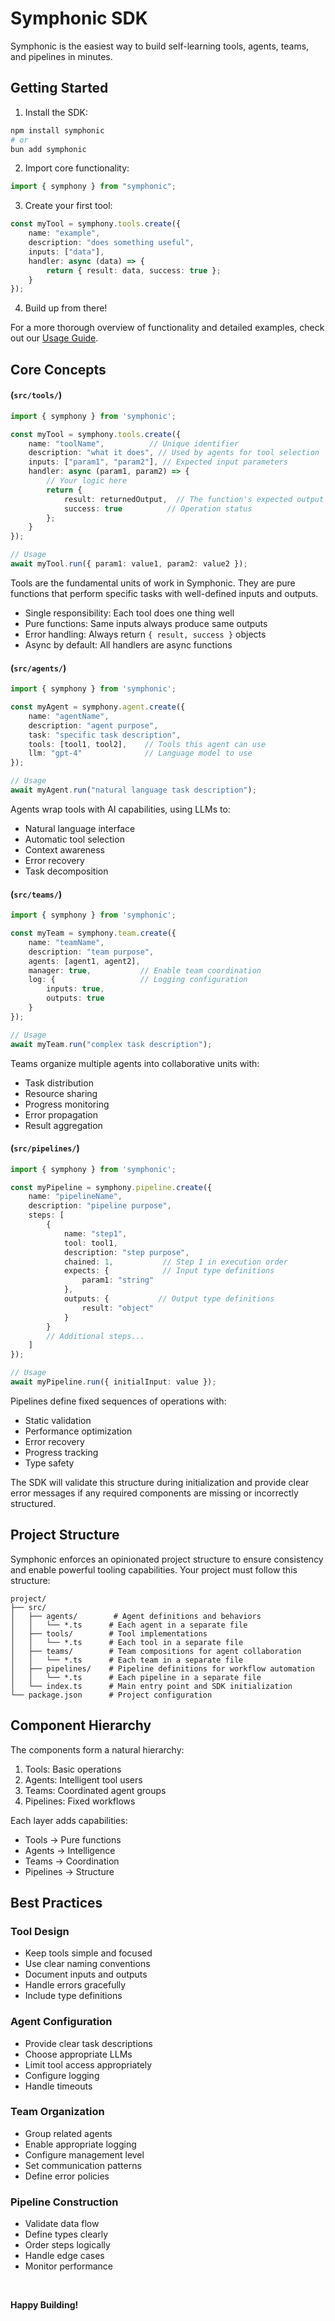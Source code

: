 # Symphonic SDK

Symphonic is the easiest way to build self-learning tools, agents, teams, and pipelines in minutes.

## Getting Started

1. Install the SDK:
```bash
npm install symphonic
# or
bun add symphonic
```

2. Import core functionality:
```typescript
import { symphony } from "symphonic";
```

3. Create your first tool:
```typescript
const myTool = symphony.tools.create({
    name: "example",
    description: "does something useful",
    inputs: ["data"],
    handler: async (data) => {
        return { result: data, success: true };
    }
});
```

4. Build up from there!

For a more thorough overview of functionality and detailed examples, check out our [Usage Guide](./USAGE.md).

## Core Concepts

#### (`src/tools/`)
```typescript
import { symphony } from 'symphonic';

const myTool = symphony.tools.create({
    name: "toolName",          // Unique identifier
    description: "what it does", // Used by agents for tool selection
    inputs: ["param1", "param2"], // Expected input parameters
    handler: async (param1, param2) => {
        // Your logic here
        return {
            result: returnedOutput,  // The function's expected output
            success: true          // Operation status
        };
    }
});

// Usage
await myTool.run({ param1: value1, param2: value2 });
```
  Tools are the fundamental units of work in Symphonic. They are pure functions that perform specific tasks with well-defined inputs and outputs.
  
  - Single responsibility: Each tool does one thing well
  - Pure functions: Same inputs always produce same outputs
  - Error handling: Always return `{ result, success }` objects
  - Async by default: All handlers are async functions

#### (`src/agents/`)
```typescript
import { symphony } from 'symphonic';

const myAgent = symphony.agent.create({
    name: "agentName",
    description: "agent purpose",
    task: "specific task description",
    tools: [tool1, tool2],    // Tools this agent can use
    llm: "gpt-4"              // Language model to use
});

// Usage
await myAgent.run("natural language task description");
```
  Agents wrap tools with AI capabilities, using LLMs to:
  
  - Natural language interface
  - Automatic tool selection
  - Context awareness
  - Error recovery
  - Task decomposition

#### (`src/teams/`)
```typescript
import { symphony } from 'symphonic';

const myTeam = symphony.team.create({
    name: "teamName",
    description: "team purpose",
    agents: [agent1, agent2],
    manager: true,           // Enable team coordination
    log: {                   // Logging configuration
        inputs: true,
        outputs: true
    }
});

// Usage
await myTeam.run("complex task description");
```
  Teams organize multiple agents into collaborative units with:
  
  - Task distribution
  - Resource sharing
  - Progress monitoring
  - Error propagation
  - Result aggregation

#### (`src/pipelines/`)
```typescript
import { symphony } from 'symphonic';

const myPipeline = symphony.pipeline.create({
    name: "pipelineName",
    description: "pipeline purpose",
    steps: [
        {
            name: "step1",
            tool: tool1,
            description: "step purpose",
            chained: 1,           // Step 1 in execution order
            expects: {            // Input type definitions
                param1: "string"
            },
            outputs: {           // Output type definitions
                result: "object"
            }
        }
        // Additional steps...
    ]
});

// Usage
await myPipeline.run({ initialInput: value });
```
  Pipelines define fixed sequences of operations with:
  
  - Static validation
  - Performance optimization
  - Error recovery
  - Progress tracking
  - Type safety

The SDK will validate this structure during initialization and provide clear error messages if any required components are missing or incorrectly structured.

## Project Structure

Symphonic enforces an opinionated project structure to ensure consistency and enable powerful tooling capabilities. Your project must follow this structure:

```
project/
├── src/
│   ├── agents/        # Agent definitions and behaviors
│   │   └── *.ts      # Each agent in a separate file
│   ├── tools/        # Tool implementations
│   │   └── *.ts      # Each tool in a separate file
│   ├── teams/        # Team compositions for agent collaboration
│   │   └── *.ts      # Each team in a separate file
│   ├── pipelines/    # Pipeline definitions for workflow automation
│   │   └── *.ts      # Each pipeline in a separate file
│   └── index.ts      # Main entry point and SDK initialization
└── package.json      # Project configuration
```


## Component Hierarchy

The components form a natural hierarchy:
1. Tools: Basic operations
2. Agents: Intelligent tool users
3. Teams: Coordinated agent groups
4. Pipelines: Fixed workflows

Each layer adds capabilities:
- Tools → Pure functions
- Agents → Intelligence
- Teams → Coordination
- Pipelines → Structure

## Best Practices

### Tool Design
- Keep tools simple and focused
- Use clear naming conventions
- Document inputs and outputs
- Handle errors gracefully
- Include type definitions

### Agent Configuration
- Provide clear task descriptions
- Choose appropriate LLMs
- Limit tool access appropriately
- Configure logging
- Handle timeouts

### Team Organization
- Group related agents
- Enable appropriate logging
- Configure management level
- Set communication patterns
- Define error policies

### Pipeline Construction
- Validate data flow
- Define types clearly
- Order steps logically
- Handle edge cases
- Monitor performance


<br/>

**Happy Building!**